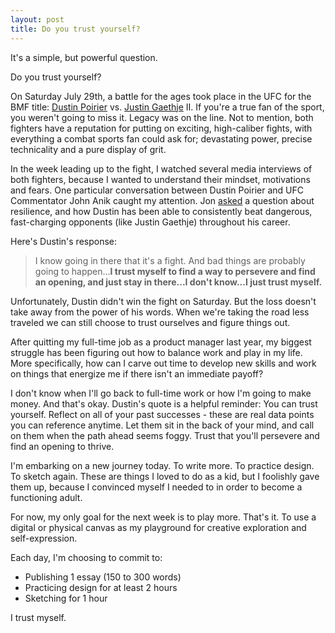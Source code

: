 ```yaml
---
layout: post
title: Do you trust yourself?
---
```


It's a simple, but powerful question.

Do you trust yourself?

On Saturday July 29th, a battle for the ages took place in the UFC for the BMF title: [Dustin Poirier](https://en.wikipedia.org/wiki/Dustin_Poirier) vs. [Justin Gaethje](https://en.wikipedia.org/wiki/Justin_Gaethje) II. If you're a true fan of the sport, you weren't going to miss it. Legacy was on the line. Not to mention, both fighters have a reputation for putting on exciting, high-caliber fights, with everything a combat sports fan could ask for; devastating power, precise technicality and a pure display of grit.

In the week leading up to the fight, I watched several media interviews of both fighters, because I wanted to understand their mindset, motivations and fears. One particular conversation between Dustin Poirier and UFC Commentator John Anik caught my attention. Jon [asked](https://youtu.be/PNPYvBc4CKA?t=138) a question about resilience, and how Dustin has been able to consistently beat dangerous, fast-charging opponents (like Justin Gaethje) throughout his career.

Here's Dustin's response:

> I know going in there that it's a fight. And bad things are probably going to happen...**I trust myself to find a way to persevere and find an opening, and just stay in there...I don't know...I just trust myself.**

Unfortunately, Dustin didn't win the fight on Saturday. But the loss doesn't take away from the power of his words. When we're taking the road less traveled we can still choose to trust ourselves and figure things out. 

After quitting my full-time job as a product manager last year, my biggest struggle has been figuring out how to balance work and play in my life. More specifically, how can I carve out time to develop new skills and work on things that energize me if there isn't an immediate payoff?

I don't know when I'll go back to full-time work or how I'm going to make money. And that's okay. Dustin's quote is a helpful reminder: You can trust yourself. Reflect on all of your past successes - these are real data points you can reference anytime. Let them sit in the back of your mind, and call on them when the path ahead seems foggy. Trust that you'll persevere and find an opening to thrive.

I'm embarking on a new journey today. To write more. To practice design. To sketch again. These are things I loved to do as a kid, but I foolishly gave them up, because I convinced myself I needed to in order to become a functioning adult.

For now, my only goal for the next week is to play more. That's it. To use a digital or physical canvas as my playground for creative exploration and self-expression.

Each day, I'm choosing to commit to:
- Publishing 1 essay (150 to 300 words)
- Practicing design for at least 2 hours
- Sketching for 1 hour

I trust myself.
